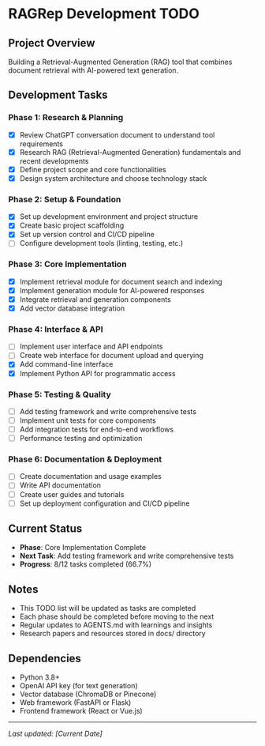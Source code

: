 # RAGRep Development TODO

## Project Overview
Building a Retrieval-Augmented Generation (RAG) tool that combines document retrieval with AI-powered text generation.

## Development Tasks

### Phase 1: Research & Planning
- [x] Review ChatGPT conversation document to understand tool requirements
- [x] Research RAG (Retrieval-Augmented Generation) fundamentals and recent developments
- [x] Define project scope and core functionalities
- [x] Design system architecture and choose technology stack

### Phase 2: Setup & Foundation
- [x] Set up development environment and project structure
- [x] Create basic project scaffolding
- [x] Set up version control and CI/CD pipeline
- [ ] Configure development tools (linting, testing, etc.)

### Phase 3: Core Implementation
- [x] Implement retrieval module for document search and indexing
- [x] Implement generation module for AI-powered responses
- [x] Integrate retrieval and generation components
- [x] Add vector database integration

### Phase 4: Interface & API
- [ ] Implement user interface and API endpoints
- [ ] Create web interface for document upload and querying
- [x] Add command-line interface
- [x] Implement Python API for programmatic access

### Phase 5: Testing & Quality
- [ ] Add testing framework and write comprehensive tests
- [ ] Implement unit tests for core components
- [ ] Add integration tests for end-to-end workflows
- [ ] Performance testing and optimization

### Phase 6: Documentation & Deployment
- [ ] Create documentation and usage examples
- [ ] Write API documentation
- [ ] Create user guides and tutorials
- [ ] Set up deployment configuration and CI/CD pipeline

## Current Status
- **Phase**: Core Implementation Complete
- **Next Task**: Add testing framework and write comprehensive tests
- **Progress**: 8/12 tasks completed (66.7%)

## Notes
- This TODO list will be updated as tasks are completed
- Each phase should be completed before moving to the next
- Regular updates to AGENTS.md with learnings and insights
- Research papers and resources stored in docs/ directory

## Dependencies
- Python 3.8+
- OpenAI API key (for text generation)
- Vector database (ChromaDB or Pinecone)
- Web framework (FastAPI or Flask)
- Frontend framework (React or Vue.js)

---

*Last updated: [Current Date]*
